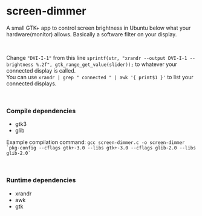 # screen-dimmer
A small GTK+ app to control screen brightness in Ubuntu below what your hardware(monitor) allows.
Basically a software filter on your display.

</br>

Change `"DVI-I-1"` from this line `sprintf(str, "xrandr --output DVI-I-1 --brightness %.2f", gtk_range_get_value(slider));` to whatever your connected display is called.
</br>You can use `xrandr | grep " connected " | awk '{ print$1 }'` to list your connected displays.

</br>

### Compile dependencies
- gtk3
- glib

Example compilation command: `` gcc screen-dimmer.c -o screen-dimmer `pkg-config --cflags gtk+-3.0 --libs gtk+-3.0 --cflags glib-2.0 --libs glib-2.0` ``

</br>

### Runtime dependencies
- xrandr
- awk
- gtk

